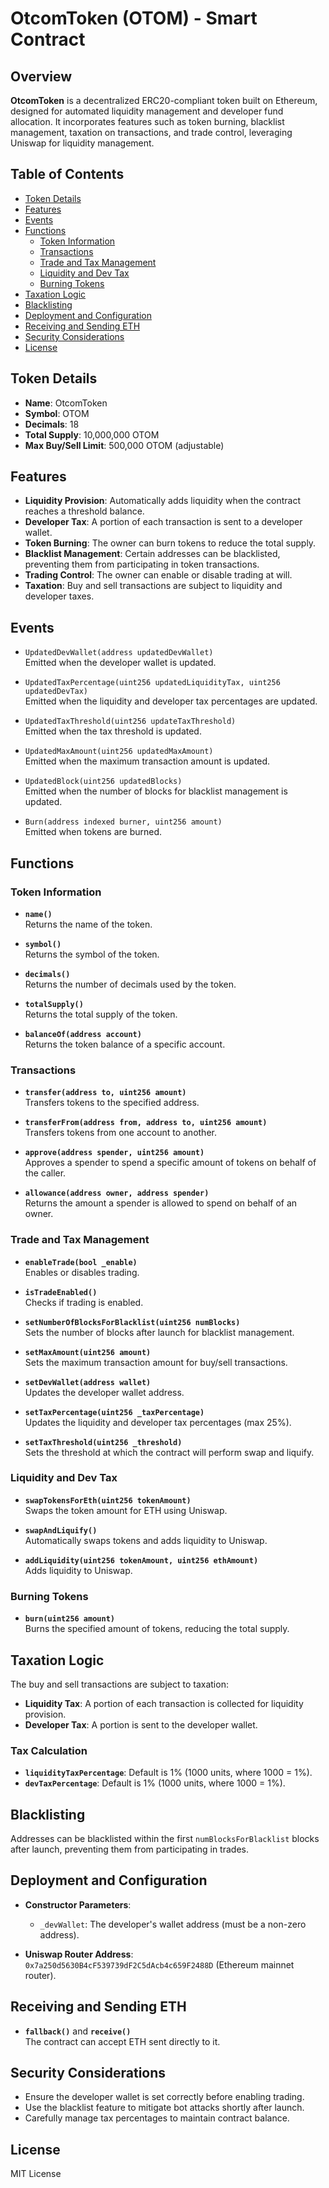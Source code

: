 # OtcomToken (OTOM) - Smart Contract

## Overview
**OtcomToken** is a decentralized ERC20-compliant token built on Ethereum, designed for automated liquidity management and developer fund allocation. It incorporates features such as token burning, blacklist management, taxation on transactions, and trade control, leveraging Uniswap for liquidity management.

## Table of Contents
- [Token Details](#token-details)
- [Features](#features)
- [Events](#events)
- [Functions](#functions)
  - [Token Information](#token-information)
  - [Transactions](#transactions)
  - [Trade and Tax Management](#trade-and-tax-management)
  - [Liquidity and Dev Tax](#liquidity-and-dev-tax)
  - [Burning Tokens](#burning-tokens)
- [Taxation Logic](#taxation-logic)
- [Blacklisting](#blacklisting)
- [Deployment and Configuration](#deployment-and-configuration)
- [Receiving and Sending ETH](#receiving-and-sending-eth)
- [Security Considerations](#security-considerations)
- [License](#license)

## Token Details
- **Name**: OtcomToken
- **Symbol**: OTOM
- **Decimals**: 18
- **Total Supply**: 10,000,000 OTOM
- **Max Buy/Sell Limit**: 500,000 OTOM (adjustable)

## Features
- **Liquidity Provision**: Automatically adds liquidity when the contract reaches a threshold balance.
- **Developer Tax**: A portion of each transaction is sent to a developer wallet.
- **Token Burning**: The owner can burn tokens to reduce the total supply.
- **Blacklist Management**: Certain addresses can be blacklisted, preventing them from participating in token transactions.
- **Trading Control**: The owner can enable or disable trading at will.
- **Taxation**: Buy and sell transactions are subject to liquidity and developer taxes.

## Events
- `UpdatedDevWallet(address updatedDevWallet)`  
  Emitted when the developer wallet is updated.
  
- `UpdatedTaxPercentage(uint256 updatedLiquidityTax, uint256 updatedDevTax)`  
  Emitted when the liquidity and developer tax percentages are updated.
  
- `UpdatedTaxThreshold(uint256 updateTaxThreshold)`  
  Emitted when the tax threshold is updated.
  
- `UpdatedMaxAmount(uint256 updatedMaxAmount)`  
  Emitted when the maximum transaction amount is updated.
  
- `UpdatedBlock(uint256 updatedBlocks)`  
  Emitted when the number of blocks for blacklist management is updated.
  
- `Burn(address indexed burner, uint256 amount)`  
  Emitted when tokens are burned.

## Functions

### Token Information
- **`name()`**  
  Returns the name of the token.

- **`symbol()`**  
  Returns the symbol of the token.

- **`decimals()`**  
  Returns the number of decimals used by the token.

- **`totalSupply()`**  
  Returns the total supply of the token.

- **`balanceOf(address account)`**  
  Returns the token balance of a specific account.

### Transactions
- **`transfer(address to, uint256 amount)`**  
  Transfers tokens to the specified address.

- **`transferFrom(address from, address to, uint256 amount)`**  
  Transfers tokens from one account to another.

- **`approve(address spender, uint256 amount)`**  
  Approves a spender to spend a specific amount of tokens on behalf of the caller.

- **`allowance(address owner, address spender)`**  
  Returns the amount a spender is allowed to spend on behalf of an owner.

### Trade and Tax Management
- **`enableTrade(bool _enable)`**  
  Enables or disables trading.

- **`isTradeEnabled()`**  
  Checks if trading is enabled.

- **`setNumberOfBlocksForBlacklist(uint256 numBlocks)`**  
  Sets the number of blocks after launch for blacklist management.

- **`setMaxAmount(uint256 amount)`**  
  Sets the maximum transaction amount for buy/sell transactions.

- **`setDevWallet(address wallet)`**  
  Updates the developer wallet address.

- **`setTaxPercentage(uint256 _taxPercentage)`**  
  Updates the liquidity and developer tax percentages (max 25%).

- **`setTaxThreshold(uint256 _threshold)`**  
  Sets the threshold at which the contract will perform swap and liquify.

### Liquidity and Dev Tax
- **`swapTokensForEth(uint256 tokenAmount)`**  
  Swaps the token amount for ETH using Uniswap.

- **`swapAndLiquify()`**  
  Automatically swaps tokens and adds liquidity to Uniswap.

- **`addLiquidity(uint256 tokenAmount, uint256 ethAmount)`**  
  Adds liquidity to Uniswap.

### Burning Tokens
- **`burn(uint256 amount)`**  
  Burns the specified amount of tokens, reducing the total supply.

## Taxation Logic
The buy and sell transactions are subject to taxation:
- **Liquidity Tax**: A portion of each transaction is collected for liquidity provision.
- **Developer Tax**: A portion is sent to the developer wallet.

### Tax Calculation
- **`liquidityTaxPercentage`**: Default is 1% (1000 units, where 1000 = 1%).
- **`devTaxPercentage`**: Default is 1% (1000 units, where 1000 = 1%).

## Blacklisting
Addresses can be blacklisted within the first `numBlocksForBlacklist` blocks after launch, preventing them from participating in trades.

## Deployment and Configuration
- **Constructor Parameters**:  
  - `_devWallet`: The developer's wallet address (must be a non-zero address).
  
- **Uniswap Router Address**:  
  `0x7a250d5630B4cF539739dF2C5dAcb4c659F2488D` (Ethereum mainnet router).

## Receiving and Sending ETH
- **`fallback()`** and **`receive()`**  
  The contract can accept ETH sent directly to it.

## Security Considerations
- Ensure the developer wallet is set correctly before enabling trading.
- Use the blacklist feature to mitigate bot attacks shortly after launch.
- Carefully manage tax percentages to maintain contract balance.

## License
MIT License
